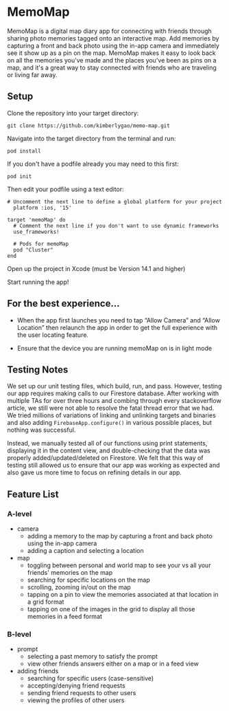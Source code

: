 # MemoMap

MemoMap is a digital map diary app for connecting with friends through sharing photo memories tagged onto an interactive map. Add memories by capturing a front and back photo using the in-app camera and immediately see it show up as a pin on the map. MemoMap makes it easy to look back on all the memories you've made and the places you've been as pins on a map, and it's a great way to stay connected with friends who are traveling or living far away.


## Setup

Clone the repository into your target directory:

```shell
git clone https://github.com/kimberlygao/memo-map.git
```

Navigate into the target directory from the terminal and run:

```shell
pod install
```

If you don't have a podfile already you may need to this first:

```shell
pod init
```
Then edit your podfile using a text editor:
```shell
# Uncomment the next line to define a global platform for your project
  platform :ios, '15'

target 'memoMap' do
  # Comment the next line if you don't want to use dynamic frameworks
  use_frameworks!

  # Pods for memoMap
  pod "Cluster"
end
```

Open up the project in Xcode (must be Version 14.1 and higher)

Start running the app!


## For the best experience...

- When the app first launches you need to tap “Allow Camera” and “Allow Location” then relaunch the app in order to get the full experience with the user locating feature.

- Ensure that the device you are running memoMap on is in light mode

## Testing Notes
We set up our unit testing files, which build, run, and pass. However, testing our app requires making calls to our Firestore database. After working with multiple TAs for over three hours and combing through every stackoverflow article, we still were not able to resolve the fatal thread error that we had. We tried millions of variations of linking and unlinking targets and binaries and also adding ```FirebaseApp.configure()``` in various possible places, but nothing was successful.

Instead, we manually tested all of our functions using print statements, displaying it in the content view, and double-checking that the data was properly added/updated/deleted on Firestore. We felt that this way of testing still allowed us to ensure that our app was working as expected and also gave us more time to focus on refining details in our app.

## Feature List
### A-level
- camera
  - adding a memory to the map by capturing a front and back photo using the in-app camera
  - adding a caption and selecting a location
- map
  - toggling between personal and world map to see your vs all your friends' memories on the map
  - searching for specific locations on the map
  - scrolling, zooming in/out on the map
  - tapping on a pin to view the memories associated at that location in a grid format
  - tapping on one of the images in the grid to display all those memories in a feed format

### B-level
- prompt
  - selecting a past memory to satisfy the prompt
  - view other friends answers either on a map or in a feed view
- adding friends
  - searching for specific users (case-sensitive)
  - accepting/denying friend requests
  - sending friend requests to other users
  - viewing the profiles of other users
